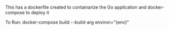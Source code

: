 This has a dockerfile created to containarize the Go application and docker-compose to deploy it

To Run:
	docker-compose build --build-arg environ="{env}"